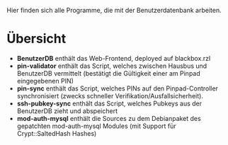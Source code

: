 Hier finden sich alle Programme, die mit der Benutzerdatenbank arbeiten.

Übersicht
=========

* **BenutzerDB** enthält das Web-Frontend, deployed auf blackbox.rzl
* **pin-validator** enthält das Script, welches zwischen Hausbus und BenutzerDB vermittelt (bestätigt die Gültigkeit einer am Pinpad eingegebenen PIN)
* **pin-sync** enthält das Script, welches PINs auf den Pinpad-Controller synchronisiert (zwecks schneller Verifikation/Ausfallsicherheit).
* **ssh-pubkey-sync** enthält das Script, welches Pubkeys aus der BenutzerDB zieht und abspeichert
* **mod-auth-mysql** enthält die Sources zu dem Debianpaket des gepatchten mod-auth-mysql Modules (mit Support für Crypt::SaltedHash Hashes)
